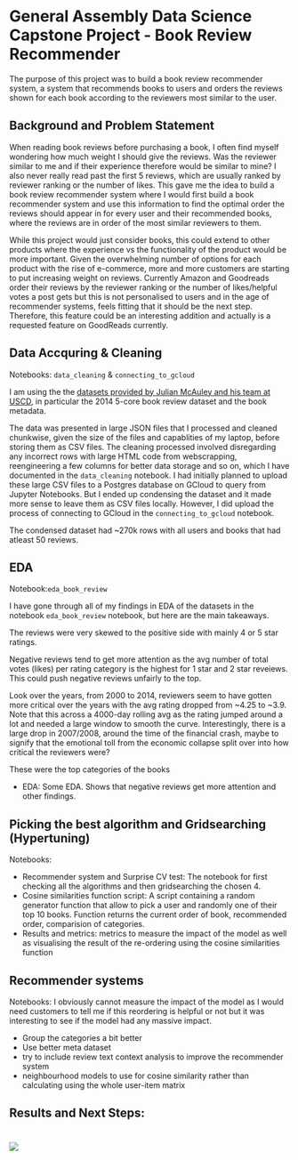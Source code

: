 # General Assembly Data Science Capstone Project - Book Review Recommender

The purpose of this project was to build a book review recommender system, a system that recommends books to users and orders the reviews shown for each book according to the reviewers most similar to the user. 

## Background and Problem Statement
When reading book reviews before purchasing a book, I often find myself wondering how much weight I should give the reviews. Was the reviewer similar to me and if their experience therefore would be similar to mine? I also never really read past the first 5 reviews, which are usually ranked by reviewer ranking or the number of likes. This gave me the idea to build a book review recommender system where I would first build a book recommender system and use this information to find the optimal order the reviews should appear in for every user and their recommended books, where the reviews are in order of the most similar reviewers to them. 

While this project would just consider books, this could extend to other products where the experience vs the functionality of the product would be more important. Given the overwhelming number of options for each product with the rise of e-commerce, more and more customers are starting to put increasing weight on reviews. Currently Amazon and Goodreads order their reviews by the reviewer ranking or the number of likes/helpful votes a post gets but this is not personalised to users and in the age of recommender systems, feels fitting that it should be the next step. Therefore, this feature could be an interesting addition and actually is a requested feature on GoodReads currently. 

## Data Accquring & Cleaning
Notebooks: `data_cleaning` & `connecting_to_gcloud`

I am using the the [datasets provided by Julian McAuley and his team at USCD](http://jmcauley.ucsd.edu/data/amazon/), in particular the 2014 5-core book review dataset and the book metadata. 

The data was presented in large JSON files that I processed and cleaned chunkwise, given the size of the files and capablities of my laptop, before storing them as CSV files. The cleaning processed involved disregarding any incorrect rows with large HTML code from webscrapping, reengineering a few columns for better data storage and so on, which I have documented in the `data_cleaning` notebook. I had initially planned to upload these large CSV files to a Postgres database on GCloud to query from Jupyter Notebooks. But I ended up condensing the dataset and it made more sense to leave them as CSV files locally. However, I did upload the process of connecting to GCloud in the `connecting_to_gcloud` notebook. 

The condensed dataset had ~270k rows with all users and books that had atleast 50 reviews.  

## EDA
Notebook:`eda_book_review` 

I have gone through all of my findings in EDA of the datasets in the notebook `eda_book_review` notebook, but here are the main takeaways. 

The reviews were very skewed to the positive side with mainly 4 or 5 star ratings. 

Negative reviews tend to get more attention as the avg number of total votes (likes) per rating category is the highest for 1 star and 2 star reveiews. This could push negative reviews unfairly to the top. 


Look over the years, from 2000 to 2014, reviewers seem to have gotten more critical over the years with the avg rating dropped from ~4.25 to ~3.9. Note that this across a 4000-day rolling avg as the rating jumped around a lot and needed a large window to smooth the curve. Interestingly, there is a large drop in 2007/2008, around the time of the financial crash, maybe to signify that the emotional toll from the economic collapse split over into how critical the reviewers were? 


These were the top categories of the books 




- EDA: Some EDA. Shows that negative reviews get more attention and other findings. 

## Picking the best algorithm and Gridsearching (Hypertuning)
Notebooks:
- Recommender system and Surprise CV test: The notebook for first checking all the algorithms and then gridsearching the chosen 4. 
- Cosine similarities function script: A script containing a random generator function that allow to pick a user and randomly one of their top 10 books. Function returns the current order of book, recommended order, comparision of categories. 
- Results and metrics: metrics to measure the impact of the model as well as visualising the result of the re-ordering using the cosine similarities function 


## Recommender systems
Notebooks:
I obviously cannot measure the impact of the model as I would need customers to tell me if this reordering is helpful or not but it was interesting to see if the model had any massive impact. 

- Group the categories a bit better
- Use better meta dataset 
- try to include review text context analysis to improve the recommender system 
- neighbourhood models to use for cosine similarity rather than calculating using the whole user-item matrix 


## Results and Next Steps:

# ![](https://ga-dash.s3.amazonaws.com/production/assets/logo-9f88ae6c9c3871690e33280fcf557f33.png) 

